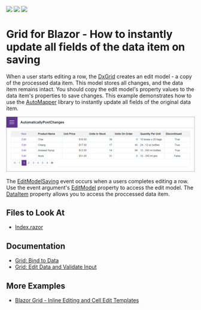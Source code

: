 <!-- default badges list -->
![](https://img.shields.io/endpoint?url=https://codecentral.devexpress.com/api/v1/VersionRange/522844306/22.1.4%2B)
[![](https://img.shields.io/badge/Open_in_DevExpress_Support_Center-FF7200?style=flat-square&logo=DevExpress&logoColor=white)](https://supportcenter.devexpress.com/ticket/details/T1108021)
[![](https://img.shields.io/badge/📖_How_to_use_DevExpress_Examples-e9f6fc?style=flat-square)](https://docs.devexpress.com/GeneralInformation/403183)
<!-- default badges end -->
# Grid for Blazor - How to instantly update all fields of the data item on saving

When a user starts editing a row, the [DxGrid](https://docs.devexpress.com/Blazor/DevExpress.Blazor.DxGrid) creates an edit model - a copy of the processed data item. This model stores all changes, and the data item remains intact. You should copy the edit model's property values to the data item's properties to save changes. This example demonstrates how to use the [AutoMapper](https://github.com/AutoMapper/AutoMapper) library to instantly update all fields of the original data item.

![Blazor DxGrid instantly update all fields of the processed data item](/images/update-all-fields.png)

The [EditModelSaving](https://docs.devexpress.com/Blazor/DevExpress.Blazor.DxGrid.EditModelSaving) event occurs when a users completes editing a row. Use the event argument's [EditModel](https://docs.devexpress.com/Blazor/DevExpress.Blazor.GridEditModelSavingEventArgs.EditModel) property to access the edit model. The [DataItem](https://docs.devexpress.com/Blazor/DevExpress.Blazor.GridEditModelSavingEventArgs.DataItem) property allows you to access the proccessed data item.

## Files to Look At

- [Index.razor](./CS/UpdateDataItemFields/Pages/Index.razor)

## Documentation

- [Grid: Bind to Data](https://docs.devexpress.com/Blazor/403737/grid/bind-to-data)
- [Grid: Edit Data and Validate Input](https://docs.devexpress.com/Blazor/403454/grid/edit-data-and-validate-input)

## More Examples

- [Blazor Grid - Inline Editing and Cell Edit Templates](https://github.com/DevExpress-Examples/blazor-grid-row-editing)
